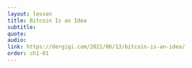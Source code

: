 ```yaml
---
layout: lesson
title: Bitcoin Is an Idea
subtitle:
quote:
audio:
link: https://dergigi.com/2021/06/13/bitcoin-is-an-idea/
order: ch1-01
---
```

